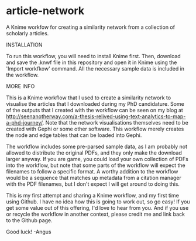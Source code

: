 # article-network
A Knime workfow for creating a similarity network from a collection of scholarly articles.

INSTALLATION

To run this workflow, you will need to install Knime first. Then, download and save the .knwf file in this repository and open it in Knime using the 'Import workfkow' command. All the necessary sample data is included in the workflow.

MORE INFO

This is a Knime workflow that I used to create a similarity network to visualise the articles that I downloaded during my PhD candidature. Some of the outputs that I created with the workflow can be seen on my blog at http://seenanotherway.com/a-thesis-relived-using-text-analytics-to-map-a-phd-journey/. Note that the network visualisations themselves need to be created with Gephi or some other software. This workflow merely creates the node and edge tables that can be loaded into Gephi.

The workflow includes some pre-parsed sample data, as I am probably not allowed to distribute the original PDFs, and they only make the download larger anyway. If you are game, you could load your own collection of PDFs into the workflow, but note that some parts of the workflow will expect the filenames to follow a specific format. A worthy addition to the workflow would be a sequence that matches up metadata from a citation manager with the PDF filenames, but I don't expect I will get around to doing this.

This is my first attempt and sharing a Knime workflow, and my first time using Github. I have no idea how this is going to work out, so go easy! If you get some value out of this offering, I'd love to hear from you. And if you use or recycle the workflow in another context, please credit me and link back to the Github page.

Good luck!
-Angus
